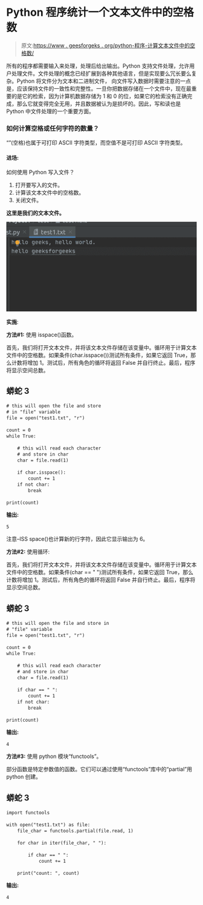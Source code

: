# Python 程序统计一个文本文件中的空格数

> 原文:[https://www . geesforgeks . org/python-程序-计算文本文件中的空格数/](https://www.geeksforgeeks.org/python-program-to-count-the-number-of-blank-spaces-in-a-text-file/)

所有的程序都需要输入来处理，处理后给出输出。Python 支持文件处理，允许用户处理文件。文件处理的概念已经扩展到各种其他语言，但是实现要么冗长要么复杂。Python 将文件分为文本和二进制文件，
向文件写入数据时需要注意的一点是，应该保持文件的一致性和完整性。一旦你把数据存储在一个文件中，现在最重要的是它的检索，因为计算机数据存储为 1 和 0 的位，如果它的检索没有正确完成，那么它就变得完全无用，并且数据被认为是损坏的。因此，写和读也是 Python 中文件处理的一个重要方面。

### 如何计算空格或任何字符的数量？

“”(空格)也属于可打印 ASCII 字符类型，而空值不是可打印 ASCII 字符类型。

#### **进场:**

如何使用 Python 写入文件？

1.  打开要写入的文件。
2.  计算该文本文件中的空格数。
3.  关闭文件。

**这里是我们的文本文件。**

![](img/d383ddc0ed3e727c2146b84355a4899d.png)

**实施**:

**方法#1:** 使用 isspace()函数。

首先，我们将打开文本文件，并将该文本文件存储在该变量中。循环用于计算文本文件中的空格数。如果条件(char.isspace())测试所有条件，如果它返回 True，那么计数将增加 1。测试后，所有角色的循环将返回 False 并自行终止。最后，程序将显示空间总数。

## 蟒蛇 3

```
# this will open the file and store
# in "file" variable
file = open("test1.txt", "r")

count = 0
while True:

    # this will read each character
    # and store in char
    char = file.read(1)

    if char.isspace():
        count += 1
    if not char:
        break

print(count)
```

**输出:**

```
5

```

注意–ISS space()也计算新的行字符，因此它显示输出为 6。

**方法#2:** 使用循环:

首先，我们将打开文本文件，并将该文本文件存储在该变量中。循环用于计算文本文件中的空格数。如果条件(char == " ")测试所有条件，如果它返回 True，那么计数将增加 1。测试后，所有角色的循环将返回 False 并自行终止。最后，程序将显示空间总数。

## 蟒蛇 3

```
# this will open the file and store in
# "file" variable
file = open("test1.txt", "r")

count = 0
while True:

    # this will read each character
    # and store in char
    char = file.read(1)

    if char == " ":
        count += 1
    if not char:
        break

print(count)
```

**输出:**

```
4

```

**方法#3:** 使用 python 模块“functools”。

部分函数是特定参数值的函数。它们可以通过使用“functools”库中的“partial”用 python 创建。

## 蟒蛇 3

```
import functools

with open("test1.txt") as file:
    file_char = functools.partial(file.read, 1)

    for char in iter(file_char, " "):

        if char == " ":
            count += 1

    print("count: ", count)
```

**输出:**

```
4

```